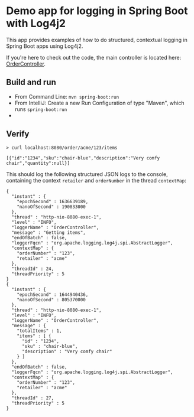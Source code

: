 # Demo app for logging in Spring Boot with Log4j2

This app provides examples of how to do structured, contextual logging in Spring Boot apps using Log4j2.

If you're here to check out the code, the main controller is located here: [OrderController](src/main/java/com/logger/sunil/springboot/loggerdemo/OrderController.java). 

## Build and run

- From Command Line: `mvn spring-boot:run`
- From IntelliJ: Create a new Run Configuration of type "Maven", which runs `spring-boot:run`
- 

## Verify

```shell
> curl localhost:8080/order/acme/123/items

[{"id":"1234","sku":"chair-blue","description":"Very comfy chair","quantity":null}]
```

This should log the following structured JSON logs to the console, containing the context `retailer` and `orderNumber` in the thread `contextMap`: 

```shell
{
  "instant" : {
    "epochSecond" : 1636639189,
    "nanoOfSecond" : 190833000
  },
  "thread" : "http-nio-8080-exec-1",
  "level" : "INFO",
  "loggerName" : "OrderController",
  "message" : "Getting items",
  "endOfBatch" : false,
  "loggerFqcn" : "org.apache.logging.log4j.spi.AbstractLogger",
  "contextMap" : {
    "orderNumber" : "123",
    "retailer" : "acme"
  },
  "threadId" : 24,
  "threadPriority" : 5
}
{
  "instant" : {
    "epochSecond" : 1644940436,
    "nanoOfSecond" : 805370000
  },
  "thread" : "http-nio-8080-exec-1",
  "level" : "INFO",
  "loggerName" : "OrderController",
  "message" : {
    "totalItems" : 1,
    "items" : [ {
      "id" : "1234",
      "sku" : "chair-blue",
      "description" : "Very comfy chair"
    } ]
  },
  "endOfBatch" : false,
  "loggerFqcn" : "org.apache.logging.log4j.spi.AbstractLogger",
  "contextMap" : {
    "orderNumber" : "123",
    "retailer" : "acme"
  },
  "threadId" : 27,
  "threadPriority" : 5
}

```